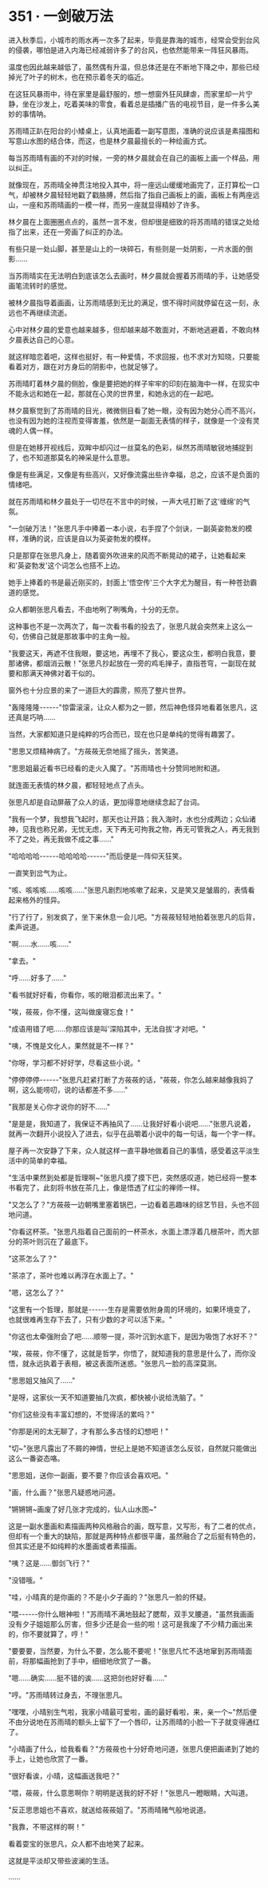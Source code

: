 <link rel="stylesheet" href="../styles/text.css" />
<h1>351 · 一剑破万法</h1>

进入秋季后，小城市的雨水再一次多了起来，毕竟是靠海的城市，经常会受到台风的侵袭，哪怕是进入内海已经减弱许多了的台风，也依然能带来一阵狂风暴雨。

温度也因此越来越低了，虽然偶有升温，但总体还是在不断地下降之中，那些已经掉光了叶子的树木，也在预示着冬天的临近。

在这狂风暴雨中，待在家里是最舒服的，想一想窗外狂风肆虐，而家里却一片宁静，坐在沙发上，吃着美味的零食，看着总是插播广告的电视节目，是一件多么美妙的事情呐。

苏雨晴正趴在阳台的小矮桌上，认真地画着一副写意图，准确的说应该是素描图和写意山水图的结合体，而这，也是林夕晨最擅长的一种绘画方式。

每当苏雨晴有画的不对的时候，一旁的林夕晨就会在自己的画板上画一个样品，用以纠正。

就像现在，苏雨晴全神贯注地投入其中，将一座远山缓缓地画完了，正打算松一口气，却被林夕晨轻轻地戳了戳胳膊，然后指了指自己画板上的画，画板上有两座远山，一座和苏雨晴画的一模一样，而另一座就显得精妙了许多。

林夕晨在上面圈圈点点的，虽然一言不发，但却很是细致的将苏雨晴的错误之处给指了出来，还在一旁画了纠正的办法。

有些只是一处山脚，甚至是山上的一块碎石，有些则是一处阴影，一片水面的倒影......

当苏雨晴实在无法明白到底该怎么去画时，林夕晨就会握着苏雨晴的手，让她感受画笔流转时的感觉。

被林夕晨指导着画画，让苏雨晴感到无比的满足，恨不得时间就停留在这一刻，永远也不再继续流逝。

心中对林夕晨的爱意也越来越多，但却越来越不敢面对，不断地逃避着，不敢向林夕晨表达自己的心意。

就这样暗恋着吧，这样也挺好，有一种爱情，不求回报，也不求对方知晓，只要能看着对方，跟在对方身后的阴影中，也就足够了。

苏雨晴盯着林夕晨的侧脸，像是要把她的样子牢牢的印刻在脑海中一样，在现实中不能永远和她在一起，那就在心灵的世界里，和她永远的在一起吧。

林夕晨察觉到了苏雨晴的目光，微微侧目看了她一眼，没有因为她分心而不高兴，也没有因为她的注视而变得害羞，依然是一副面无表情的样子，就像是一个没有灵魂的人偶一样。

但是在她移开视线后，双眸中却闪过一丝莫名的色彩，纵然苏雨晴敏锐地捕捉到了，也不知道那莫名的神采是什么意思。

像是有些满足，又像是有些高兴，又好像流露出些许幸福，总之，应该不是负面的情绪吧。

就在苏雨晴和林夕晨处于一切尽在不言中的时候，一声大吼打断了这'缠绵'的气氛。

"一剑破万法！"张思凡手中捧着一本小说，右手捏了个剑诀，一副英姿勃发的模样，准确的说，应该是自以为英姿勃发的模样。

只是那穿在张思凡身上，随着窗外吹进来的风而不断晃动的裙子，让她看起来和'英姿勃发'这个词怎么也搭不上边。

她手上捧着的书是最近刚买的，封面上'悟空传'三个大字尤为醒目，有一种苍劲霸道的感觉。

众人都朝张思凡看去，不由地咧了咧嘴角，十分的无奈。

这种事也不是一次两次了，每一次看书看的投去了，张思凡就会突然来上这么一句，仿佛自己就是那故事中的主角一般。

"我要这天，再遮不住我眼，要这地，再埋不了我心，要这众生，都明白我意，要那诸佛，都烟消云散！"张思凡抄起放在一旁的鸡毛掸子，直指苍穹，一副现在就要和那满天神佛对着干似的。

窗外也十分应景的来了一道巨大的霹雳，照亮了整片世界。

"轰隆隆隆------"惊雷滚滚，让众人都为之一颤，然后神色怪异地看着张思凡，这还真是巧呐......

当然，大家都知道只是纯粹的巧合而已，现在也只是单纯的觉得有趣罢了。

"思思又烦精神病了。"方莜莜无奈地摇了摇头，苦笑道。

"思思姐最近看书已经看的走火入魔了。"苏雨晴也十分赞同地附和道。

就连面无表情的林夕晨，都轻轻地点了点头。

张思凡却是自动屏蔽了众人的话，更加得意地继续念起了台词。

"我有一个梦，我想我飞起时，那天也让开路；我入海时，水也分成两边；众仙诸神，见我也称兄弟，无忧无虑，天下再无可拘我之物，再无可管我之人，再无我到不了之处，再无我做不成之事......"

"哈哈哈哈------哈哈哈哈------"而后便是一阵仰天狂笑。

一直笑到岔气为止。

"咳、咳咳咳......咳咳......"张思凡剧烈地咳嗽了起来，又是笑又是皱眉的，表情看起来格外的怪异。

"行了行了，别发疯了，坐下来休息一会儿吧。"方莜莜轻轻地拍着张思凡的后背，柔声说道。

"啊......水......咳......"

"拿去。"

"呼......好多了......"

"看书就好好看，你看你，咳的眼泪都流出来了。"

"唉，莜莜，你不懂，这叫做废寝忘食！"

"成语用错了吧......你那应该是叫'深陷其中，无法自拔'才对吧。"

"咦，不愧是文化人，果然就是不一样？"

"你呀，学习都不好好学，尽看这些小说。"

"停停停停------"张思凡赶紧打断了方莜莜的话，"莜莜，你怎么越来越像我妈了啊，这么能唠叨，说的话都差不多......"

"我那是关心你才说你的好不......"

"是是是，我知道了，我保证不再抽风了......让我好好看小说吧......"张思凡说着，就再一次翻开小说投入了进去，似乎在品嚼着小说中的每一句话，每一个字一样。

屋子再一次安静了下来，众人就这样一直平静地做着自己的事情，感受着这平淡生活中的简单的幸福。

"生活中果然到处都是哲理啊\~"张思凡摸了摸下巴，突然感叹道，她已经将一整本书看完了，此刻将书放在茶几上，像是悟透了红尘的禅师一样。

"又怎么了？"方莜莜一边朝嘴里塞着锅巴，一边看着恶趣味的综艺节目，头也不回地问道。

"你看这杯茶。"张思凡指着自己面前的一杯茶水，水面上漂浮着几根茶叶，而大部分的茶叶则沉在了最底下。

"这茶怎么了？"

"茶凉了，茶叶也难以再浮在水面上了。"

"嗯，这怎么了？"

"这里有一个哲理，那就是------生存是需要依附身周的环境的，如果环境变了，也就很难再生存下去了，只有少数的才可以活下来。"

"你这也太牵强附会了吧......顺带一提，茶叶沉到水底下，是因为吸饱了水好不？"

"唉，莜莜，你不懂了，这就是哲学，你悟了，就知道我的意思是什么了，而你没悟，就永远执着于表相，被这表面所迷惑。"张思凡一脸的高深莫测。

"思思姐又抽风了......"

"是呀，这家伙一天不知道要抽几次疯，都快被小说给洗脑了。"

"你们这些没有丰富幻想的，不觉得活的累吗？"

"你那是闲的太无聊了，才有那么多古怪的幻想吧！"

"切\~"张思凡露出了不屑的神情，世纪上是她不知道该怎么反驳，自然就只能做出这么一番姿态咯。

"思思姐，送你一副画，要不要？你应该会喜欢吧。"

"画，什么画？"张思凡疑惑地问道。

"锵锵锵\~画废了好几张才完成的，仙人山水图\~"

这是一副水墨画和素描画两种风格融合的画，既写意，又写形，有了二者的优点，但却有一个重大的缺陷，那就是两种特点都很平庸，虽然融合了之后挺有特色的，但其实还是不如纯粹的水墨画或者素描画。

"咦？这是......御剑飞行？"

"没错哦。"

"哇，小晴真的是你画的？不是小夕子画的？"张思凡一脸的怀疑。

"喂------你什么眼神啦！"苏雨晴不满地鼓起了腮帮，双手叉腰道，"虽然我画画没有夕子姐姐那么厉害，但多少还是会一些的啦！这可是我废了不少精力画出来的，你不要就算了，哼！"

"要要要，当然要，为什么不要，怎么能不要呢！"张思凡忙不迭地窜到苏雨晴面前，将那幅画抢到了手中，细细地欣赏了一番。

"嗯......确实......挺不错的诶......这把剑也好好看......"

"哼。"苏雨晴转过身去，不理张思凡。

"嘿嘿，小晴别生气啦，我家小晴最可爱啦，画的最好看啦，来，亲一个\~"然后便不由分说地在苏雨晴的额头上留下了一个唇印，让苏雨晴的小脸一下子就变得通红了。

"小晴画了什么，给我看看？"方莜莜也十分好奇地问道，张思凡便把画递到了她的手上，让她也欣赏了一番。

"很好看诶，小晴，这幅画送我吧？"

"喂，莜莜，什么意思啊你？明明是送我的好不好！"张思凡一瞪眼睛，大叫道。

"反正思思姐也不喜欢，就送给莜莜姐了。"苏雨晴赌气般地说道。

"我靠，不带这样的啊！"

看着耍宝的张思凡，众人都不由地笑了起来。

这就是平淡却又带些波澜的生活。

......
